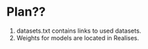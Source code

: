 # Plan??
1. datasets.txt contains links to used datasets.
2. Weights for models are located in Realises.
